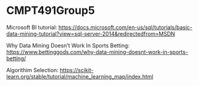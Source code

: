 # CMPT491Group5

Microsoft BI tutorial: 
https://docs.microsoft.com/en-us/sql/tutorials/basic-data-mining-tutorial?view=sql-server-2014&redirectedfrom=MSDN


Why Data Mining Doesn’t Work In Sports Betting:   
https://www.bettinggods.com/why-data-mining-doesnt-work-in-sports-betting/

Algorithim Selection: 
https://scikit-learn.org/stable/tutorial/machine_learning_map/index.html
